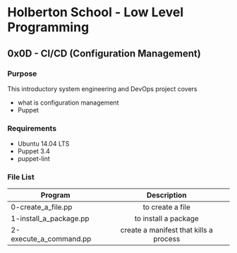 # Holberton School - Low Level Programming
## 0x0D - CI/CD (Configuration Management)

### Purpose
This introductory system engineering and DevOps project covers
* what is configuration management
* Puppet

### Requirements
* Ubuntu 14.04 LTS
* Puppet 3.4
* puppet-lint

### File List
| Program	  | Description						     |
| --------------- |:--------------------------------------------------------:|
| 0-create_a_file.pp	| to create a file |
| 1-install_a_package.pp      | to install a package |
| 2-execute_a_command.pp      | create a manifest that kills a process |